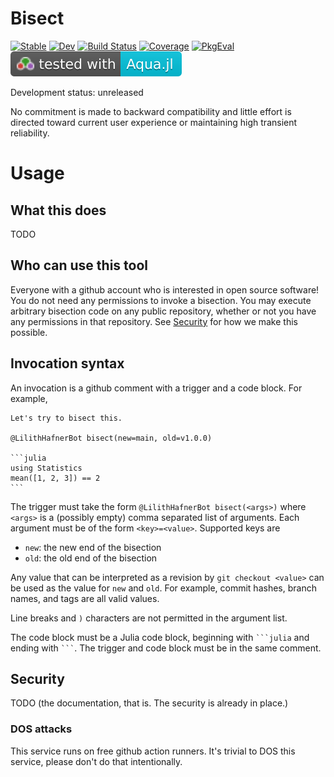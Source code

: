 # Bisect

[![Stable](https://img.shields.io/badge/docs-stable-blue.svg)](https://LilithHafner.github.io/Bisect.jl/stable/)
[![Dev](https://img.shields.io/badge/docs-dev-blue.svg)](https://LilithHafner.github.io/Bisect.jl/dev/)
[![Build Status](https://github.com/LilithHafner/Bisect.jl/actions/workflows/CI.yml/badge.svg?branch=main)](https://github.com/LilithHafner/Bisect.jl/actions/workflows/CI.yml?query=branch%3Amain)
[![Coverage](https://codecov.io/gh/LilithHafner/Bisect.jl/branch/main/graph/badge.svg)](https://codecov.io/gh/LilithHafner/Bisect.jl)
[![PkgEval](https://JuliaCI.github.io/NanosoldierReports/pkgeval_badges/B/Bisect.svg)](https://JuliaCI.github.io/NanosoldierReports/pkgeval_badges/B/Bisect.html)
[![Aqua](https://raw.githubusercontent.com/JuliaTesting/Aqua.jl/master/badge.svg)](https://github.com/JuliaTesting/Aqua.jl)

Development status: unreleased

No commitment is made to backward compatibility and little effort is directed toward current user experience or maintaining high transient reliability.

# Usage

## What this does

TODO

## Who can use this tool

Everyone with a github account who is interested in open source software! You do not
need any permissions to invoke a bisection. You may execute arbitrary bisection code
on any public repository, whether or not you have any permissions in that repository.
See [Security](#security) for how we make this possible.

## Invocation syntax

An invocation is a github comment with a trigger and a code block. For example,

````
Let's try to bisect this.

@LilithHafnerBot bisect(new=main, old=v1.0.0)

```julia
using Statistics
mean([1, 2, 3]) == 2
```
````

The trigger must take the form `@LilithHafnerBot bisect(<args>)` where `<args>` is
a (possibly empty) comma separated list of arguments. Each argument must be of the form
`<key>=<value>`. Supported keys are

- `new`: the new end of the bisection
- `old`: the old end of the bisection

Any value that can be interpreted as a revision by `git checkout <value>` can be used
as the value for `new` and `old`. For example, commit hashes, branch names, and tags
are all valid values.

Line breaks and `)` characters are not permitted in the argument list.

The code block must be a Julia code block, beginning with
```` ```julia ```` and ending with ```` ``` ````. The trigger and code block must be in
the same comment.

## Security

TODO (the documentation, that is. The security is already in place.)

### DOS attacks

This service runs on free github action runners. It's trivial to DOS this service,
please don't do that intentionally.
